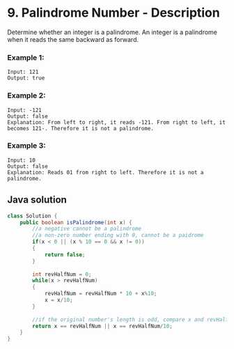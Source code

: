 # 9. Palindrome Number - Description

Determine whether an integer is a palindrome. An integer is a palindrome when it reads the same backward as forward.

### Example 1:
```
Input: 121
Output: true
```

### Example 2:
```
Input: -121
Output: false
Explanation: From left to right, it reads -121. From right to left, it becomes 121-. Therefore it is not a palindrome.
```

### Example 3:
```
Input: 10
Output: false
Explanation: Reads 01 from right to left. Therefore it is not a palindrome.
```

## Java solution
```java
class Solution {
    public boolean isPalindrome(int x) {
        //a negative cannot be a palindrome
        //a non-zero number ending with 0, cannot be a paidrome
        if(x < 0 || (x % 10 == 0 && x != 0)) 
        {
            return false;
        }
        
        int revHalfNum = 0;
        while(x > revHalfNum)
        {
            revHalfNum = revHalfNum * 10 + x%10;
            x = x/10;
        }
        
        //if the original number's length is odd, compare x and revHalfNum/10
        return x == revHalfNum || x == revHalfNum/10;
    }
}
```